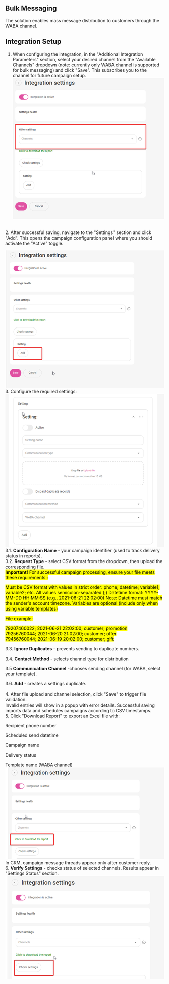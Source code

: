 ## Bulk Messaging <br />

The solution enables mass message distribution to customers through the WABA channel. <br />


## Integration Setup  <br /> 

1. When configuring the integration, in the "Additional Integration Parameters" section, select your desired channel from the "Available Channels" dropdown (note: currently only WABA channel is supported for bulk messaging) and click "Save". This subscribes you to the channel for future campaign setup. <br />
![image](Screen1.png)
<br />
2. After successful saving, navigate to the "Settings" section and click "Add". This opens the campaign configuration panel where you should activate the "Active" toggle. <br />

![image](Screen2.png)
<br />
3. Configure the required settings: <br />
![image](Screen3.png)
<br />
3.1. **Configuration Name** - your campaign identifier (used to track delivery status in reports). <br />
3.2. **Request Type** - select CSV format from the dropdown, then upload the corresponding file. <br />
   <mark>**Important!**  For successful campaign processing, ensure your file meets these requirements::</mark>

   <mark>Must be CSV format with values in strict order: phone; datetime; variable1; variable2; etc. 
   All values semicolon-separated (;)
   Datetime format: YYYY-MM-DD HH:MM:SS (e.g., 2021-06-21 22:02:00)
   Note: Datetime must match the sender's account timezone.
   Variables are optional (include only when using variable templates)

   <mark>File example:</mark>

   <mark>79207460022; 2021-06-21 22:02:00; customer; promotion <br />
   <mark>79256760044; 2021-06-20 21:02:00; customer; offer <br />
   <mark>79456760044; 2021-06-19 20:02:00; customer; gift <br />  </mark>
   
3.3. **Ignore Duplicates** - prevents sending to duplicate numbers. <br />

3.4. **Contact Method** - selects channel type for distribution <br />

3.5 **Communication Channel** -chooses sending channel (for WABA, select your template). <br />

3.6. **Add** - creates a settings duplicate. <br />  
4. After file upload and channel selection, click "Save" to trigger file validation. <br />
Invalid entries will show in a popup with error details.
Successful saving imports data and schedules campaigns according to CSV timestamps. <br />
5. Click "Download Report" to export an Excel file with:

Recipient phone number

Scheduled send datetime

Campaign name

Delivery status

Template name (WABA channel) <br />
![image](Screen4.png)
<br />
In CRM, campaign message threads appear only after customer reply. <br />
6. **Verify Settings** - checks status of selected channels. Results appear in "Settings Status" section. <br />
![image](Screen5.png)
<br />
